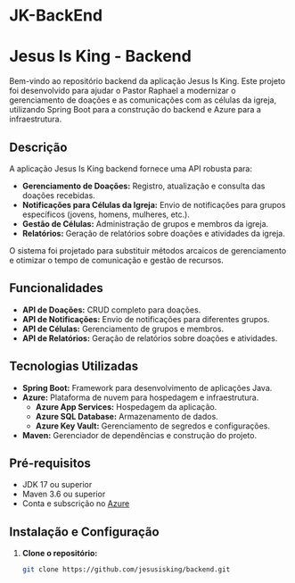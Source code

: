 # JK-BackEnd

# Jesus Is King - Backend

Bem-vindo ao repositório backend da aplicação Jesus Is King. Este projeto foi desenvolvido para ajudar o Pastor Raphael a modernizar o gerenciamento de doações e as comunicações com as células da igreja, utilizando Spring Boot para a construção do backend e Azure para a infraestrutura.

## Descrição

A aplicação Jesus Is King backend fornece uma API robusta para:

- **Gerenciamento de Doações:** Registro, atualização e consulta das doações recebidas.
- **Notificações para Células da Igreja:** Envio de notificações para grupos específicos (jovens, homens, mulheres, etc.).
- **Gestão de Células:** Administração de grupos e membros da igreja.
- **Relatórios:** Geração de relatórios sobre doações e atividades da igreja.

O sistema foi projetado para substituir métodos arcaicos de gerenciamento e otimizar o tempo de comunicação e gestão de recursos.

## Funcionalidades

- **API de Doações:** CRUD completo para doações.
- **API de Notificações:** Envio de notificações para diferentes grupos.
- **API de Células:** Gerenciamento de grupos e membros.
- **API de Relatórios:** Geração de relatórios sobre doações e atividades.

## Tecnologias Utilizadas

- **Spring Boot:** Framework para desenvolvimento de aplicações Java.
- **Azure:** Plataforma de nuvem para hospedagem e infraestrutura.
  - **Azure App Services:** Hospedagem da aplicação.
  - **Azure SQL Database:** Armazenamento de dados.
  - **Azure Key Vault:** Gerenciamento de segredos e configurações.
- **Maven:** Gerenciador de dependências e construção do projeto.

## Pré-requisitos

- JDK 17 ou superior
- Maven 3.6 ou superior
- Conta e subscrição no [Azure](https://azure.microsoft.com/)

## Instalação e Configuração

1. **Clone o repositório:**
   ```bash
   git clone https://github.com/jesusisking/backend.git
